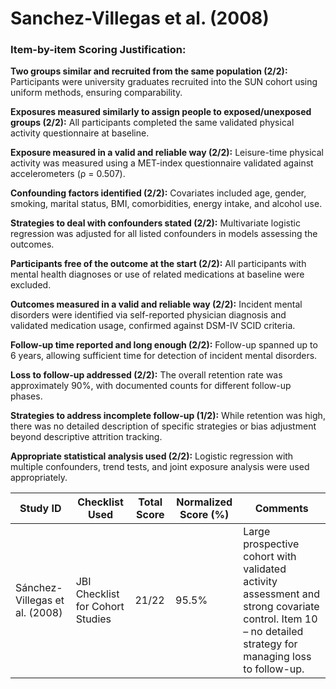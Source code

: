# Sanchez-Villegas et al. (2008)

### Item-by-item Scoring Justification:

**Two groups similar and recruited from the same population (2/2):** Participants were university graduates recruited into the SUN cohort using uniform methods, ensuring comparability.

**Exposures measured similarly to assign people to exposed/unexposed groups (2/2):** All participants completed the same validated physical activity questionnaire at baseline.

**Exposure measured in a valid and reliable way (2/2):** Leisure-time physical activity was measured using a MET-index questionnaire validated against accelerometers (ρ = 0.507).

**Confounding factors identified (2/2):** Covariates included age, gender, smoking, marital status, BMI, comorbidities, energy intake, and alcohol use.

**Strategies to deal with confounders stated (2/2):** Multivariate logistic regression was adjusted for all listed confounders in models assessing the outcomes.

**Participants free of the outcome at the start (2/2):** All participants with mental health diagnoses or use of related medications at baseline were excluded.

**Outcomes measured in a valid and reliable way (2/2):** Incident mental disorders were identified via self-reported physician diagnosis and validated medication usage, confirmed against DSM-IV SCID criteria.

**Follow-up time reported and long enough (2/2):** Follow-up spanned up to 6 years, allowing sufficient time for detection of incident mental disorders.

**Loss to follow-up addressed (2/2):** The overall retention rate was approximately 90%, with documented counts for different follow-up phases.

**Strategies to address incomplete follow-up (1/2):** While retention was high, there was no detailed description of specific strategies or bias adjustment beyond descriptive attrition tracking.

**Appropriate statistical analysis used (2/2):** Logistic regression with multiple confounders, trend tests, and joint exposure analysis were used appropriately.

| Study ID | Checklist Used | Total Score | Normalized Score (%) | Comments |
| --- | --- | --- | --- | --- |
| Sánchez-Villegas et al. (2008) | JBI Checklist for Cohort Studies | 21/22 | 95.5% | Large prospective cohort with validated activity assessment and strong covariate control. Item 10 – no detailed strategy for managing loss to follow-up. |
